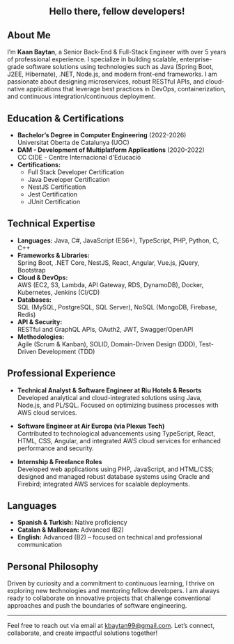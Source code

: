 <div align="center">
  <h2>Hello there, fellow developers!</h2>
</div>

## About Me
I’m **Kaan Baytan**, a Senior Back-End & Full-Stack Engineer with over 5 years of professional experience. I specialize in building scalable, enterprise-grade software solutions using technologies such as Java (Spring Boot, J2EE, Hibernate), .NET, Node.js, and modern front-end frameworks. I am passionate about designing microservices, robust RESTful APIs, and cloud-native applications that leverage best practices in DevOps, containerization, and continuous integration/continuous deployment.

## Education & Certifications
- **Bachelor’s Degree in Computer Engineering** (2022-2026)  
  Universitat Oberta de Catalunya (UOC)
- **DAM - Development of Multiplatform Applications** (2020-2022)  
  CC CIDE - Centre Internacional d'Educació
- **Certifications:**  
  - Full Stack Developer Certification
  - Java Developer Certification
  - NestJS Certification
  - Jest Certification
  - JUnit Certification

## Technical Expertise
- **Languages:** Java, C#, JavaScript (ES6+), TypeScript, PHP, Python, C, C++
- **Frameworks & Libraries:**  
  Spring Boot, .NET Core, NestJS, React, Angular, Vue.js, jQuery, Bootstrap
- **Cloud & DevOps:**  
  AWS (EC2, S3, Lambda, API Gateway, RDS, DynamoDB), Docker, Kubernetes, Jenkins (CI/CD)
- **Databases:**  
  SQL (MySQL, PostgreSQL, SQL Server), NoSQL (MongoDB, Firebase, Redis)
- **API & Security:**  
  RESTful and GraphQL APIs, OAuth2, JWT, Swagger/OpenAPI
- **Methodologies:**  
  Agile (Scrum & Kanban), SOLID, Domain-Driven Design (DDD), Test-Driven Development (TDD)

## Professional Experience
- **Technical Analyst & Software Engineer at Riu Hotels & Resorts**  
  Developed analytical and cloud-integrated solutions using Java, Node.js, and PL/SQL. Focused on optimizing business processes with AWS cloud services.
  
- **Software Engineer at Air Europa (via Plexus Tech)**  
  Contributed to technological advancements using TypeScript, React, HTML, CSS, Angular, and integrated AWS cloud services for enhanced performance and security.
  
- **Internship & Freelance Roles**  
  Developed web applications using PHP, JavaScript, and HTML/CSS; designed and managed robust database systems using Oracle and Firebird; integrated AWS services for scalable deployments.

## Languages
- **Spanish & Turkish:** Native proficiency
- **Catalan & Mallorcan:** Advanced (B2)
- **English:** Advanced (B2) – focused on technical and professional communication

## Personal Philosophy
Driven by curiosity and a commitment to continuous learning, I thrive on exploring new technologies and mentoring fellow developers. I am always ready to collaborate on innovative projects that challenge conventional approaches and push the boundaries of software engineering.

---

Feel free to reach out via email at [kbaytan99@gmail.com](mailto:kbaytan99@gmail.com). Let’s connect, collaborate, and create impactful solutions together!
